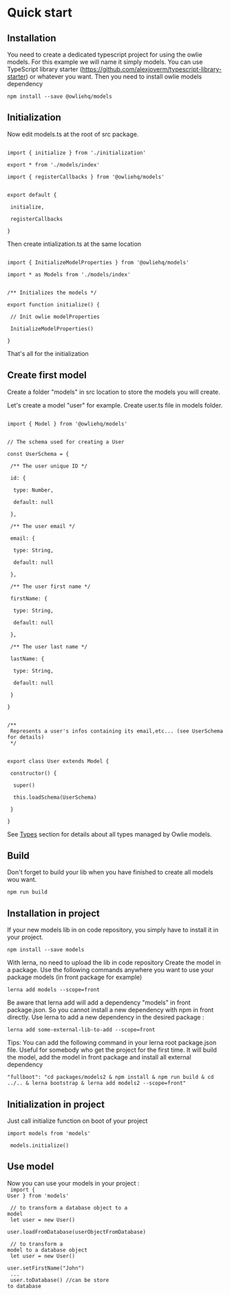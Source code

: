 # Quick start

## Installation

You need to create a dedicated typescript project for using the owlie models. For this example we will name it simply models.
You can use TypeScript library starter (https://github.com/alexjoverm/typescript-library-starter) or whatever you want.
Then you need to install owlie models dependency

``` bash{13,20,23}
npm install --save @owliehq/models
```

## Initialization

Now edit models.ts at the root of src package.

<code>
import { initialize } from './initialization'<br>
export * from './models/index'<br>
import { registerCallbacks } from '@owliehq/models'<br><br>
export default {<br>
&ensp;initialize,<br>
&ensp;registerCallbacks<br>
}
</code>

Then create intialization.ts at the same location

<code>
import { InitializeModelProperties } from '@owliehq/models'<br>
import * as Models from './models/index'<br><br>
/** Initializes the models */<br>
export function initialize() {<br>
&ensp;// Init owlie modelProperties<br>
&ensp;InitializeModelProperties()<br>
}
</code>

That's all for the initialization

## Create first model

Create a folder "models" in src location to store the models you will create.

Let's create a model "user" for example. Create user.ts file in models folder.

<code>
import { Model } from '@owliehq/models'<br><br>
// The schema used for creating a User<br>
const UserSchema = {<br>
&ensp;/** The user unique ID */<br>
&ensp;id: {<br>
&ensp;&ensp;type: Number,<br>
&ensp;&ensp;default: null<br>
&ensp;},<br>
&ensp;/** The user email */<br>
&ensp;email: {<br>
&ensp;&ensp;type: String,<br>
&ensp;&ensp;default: null<br>
&ensp;},<br>
&ensp;/** The user first name */<br>
&ensp;firstName: {<br>
&ensp;&ensp;type: String,<br>
&ensp;&ensp;default: null<br>
&ensp;},<br>
&ensp;/** The user last name */<br>
&ensp;lastName: {<br>
&ensp;&ensp;type: String,<br>
&ensp;&ensp;default: null<br>
&ensp;}<br>
}<br><br>
/**
 Represents a user's infos containing its email,etc... (see UserSchema for details)
 */<br><br>
export class User extends Model {<br>
&ensp;constructor() {<br>
&ensp;&ensp;super()<br>
&ensp;&ensp;this.loadSchema(UserSchema)<br>
&ensp;}<br>
}
</code>

See [Types](../../../../1.x.x/types/types.html) section for details about all types managed by Owlie models.

## Build

Don't forget to build your lib when you have finished to create all models wou want.

``` bash{13,20,23}
npm run build
```

## Installation in project

If your new models lib in on code repository, you simply have to install it in your project.

``` bash{13,20,23}
npm install --save models
```


With lerna, no need to upload the lib in code repository
Create the model in a package.
Use the following commands anywhere you want to use your package models (in front package for example)

``` bash{13,20,23}
lerna add models --scope=front
```

Be aware that lerna add will add a dependency "models" in front package.json. So you cannot install a new dependency with npm in front directly.
Use lerna to add a new dependency in the desired package :

``` bash{13,20,23}
lerna add some-external-lib-to-add --scope=front
```

Tips: You can add the following command in your lerna root package.json file. Useful for somebody who get the project for the first time. It will build the model, add the model in front package and install all external dependency

``` bash{13,20,23}
"fullboot": "cd packages/models2 & npm install & npm run build & cd ../.. & lerna bootstrap & lerna add models2 --scope=front"
```

## Initialization in project

Just call initialize function on boot of your project<br>
<code>
import models from 'models'<br><br>
models.initialize()
</code>


## Use model

Now you can use your models in your project :<br>
<code>
import { User } from 'models'<br><br>
// to transform a database object to a model<br>
let user = new User()<br>
user.loadFromDatabase(userObjectFromDatabase)<br><br>
// to transform a model to a database object<br>
let user = new User()<br>
user.setFirstName("John")<br>
...<br>
user.toDatabase() //can be store to database<br>
</code>

